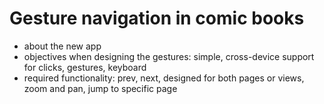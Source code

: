 # Gesture navigation in comic books

- about the new app
- objectives when designing the gestures: simple, cross-device support for clicks, gestures, keyboard
- required functionality: prev, next, designed for both pages or views, zoom and pan, jump to specific page